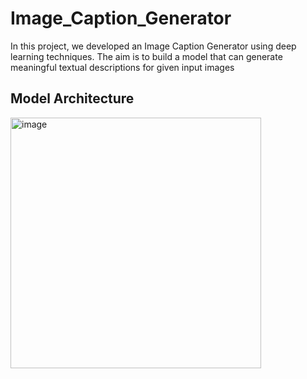 # Image_Caption_Generator
<p>  In this project, we developed an Image Caption Generator using deep learning techniques. The aim is to build a model that can generate meaningful textual descriptions for given input images</p>
<h2> Model Architecture </h2> 
<img width="401" alt="image" src="https://github.com/ankitaanand28/Image_Caption_Generator/assets/95133586/ab509878-94ba-4318-a3e2-ca50baa47630">


